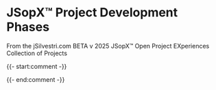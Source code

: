 ﻿
# JSopX™ Project Development Phases

From the ﻿jSilvestri.com BETA v 2025 JSopX™ Open Project EXperiences Collection of Projects

{{- start:comment -}}
<!-- START JSOPX NOVA DOCX HEADER
group: 'Technologies'
subGroup: 'Asp.Net Core'
isDraft: true
isProductionReady: true
toc: true
END JSOPX NOVA DOCX HEADER -->
{{- end:comment -}}



